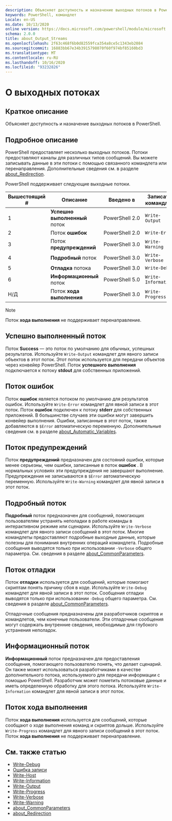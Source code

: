 ```yaml
---
description: Объясняет доступность и назначение выходных потоков в PowerShell.
keywords: PowerShell, командлет
Locale: en-US
ms.date: 10/13/2020
online version: https://docs.microsoft.com/powershell/module/microsoft.powershell.core/about/about_output_streams?view=powershell-5.1&WT.mc_id=ps-gethelp
schema: 2.0.0
title: about_Output_Streams
ms.openlocfilehash: 2f63c468f6b0d82559fca354a8ce5c1343eb2084
ms.sourcegitcommit: 16883bb67e34b3915798070f60f974bf85160bd3
ms.translationtype: MT
ms.contentlocale: ru-RU
ms.lasthandoff: 10/16/2020
ms.locfileid: "93232826"
---
```

# <a name="about-output-streams"></a>О выходных потоках

## <a name="short-description"></a>Краткое описание
Объясняет доступность и назначение выходных потоков в PowerShell.

## <a name="long-description"></a>Подробное описание

PowerShell предоставляет несколько выходных потоков. Потоки предоставляют каналы для различных типов сообщений. Вы можете записывать данные в эти потоки с помощью связанного командлета или перенаправления. Дополнительные сведения см. в разделе [about_Redirection](about_Redirection.md).

PowerShell поддерживает следующие выходные потоки.

| Вышестоящий # |      Описание       | Введено в  |    Записать командлет     |
| -------- | ---------------------- | -------------- | ------------------- |
| 1        | **Успешно выполненный** поток     | PowerShell 2.0 | `Write-Output`      |
| 2        | Поток **ошибок**       | PowerShell 2.0 | `Write-Error`       |
| 3        | Поток **предупреждений**     | PowerShell 3.0 | `Write-Warning`     |
| 4        | **Подробный** поток     | PowerShell 3.0 | `Write-Verbose`     |
| 5        | **Отладка** потока       | PowerShell 3.0 | `Write-Debug`       |
| 6        | **Информационный** поток | PowerShell 5.0 | `Write-Information` |
| Н/Д      | Поток **хода выполнения**    | PowerShell 3.0 | `Write-Progress`    |

> [!NOTE]
> Поток **хода выполнения** не поддерживает перенаправление.

## <a name="success-stream"></a>Успешно выполненный поток

Поток **Success** — это поток по умолчанию для обычных, успешных результатов.
Используйте `Write-Output` командлет для явного записи объектов в этот поток. Этот поток используется для передачи объектов через конвейер PowerShell. Поток **успешного выполнения** подключается к потоку **stdout** для собственных приложений.

## <a name="error-stream"></a>Поток ошибок

Поток **ошибок** является потоком по умолчанию для результатов ошибок. Используйте `Write-Error` командлет для явной записи в этот поток. Поток **ошибок** подключен к потоку **stderr** для собственных приложений. В большинстве случаев эти ошибки могут завершить конвейер выполнения. Ошибки, записанные в этот поток, также добавляются в `$Error` автоматическую переменную. Дополнительные сведения см. в разделе [about_Automatic_Variables](about_Automatic_Variables.md).

## <a name="warning-stream"></a>Поток предупреждений

Поток **предупреждений** предназначен для состояний ошибки, которые менее серьезны, чем ошибки, записанные в поток **ошибок** . В нормальных условиях эти предупреждения не завершают выполнение. Предупреждения не записываются в `$Error` автоматическую переменную. Используйте `Write-Warning` командлет для явной записи в этот поток.

## <a name="verbose-stream"></a>Подробный поток

**Подробный** поток предназначен для сообщений, помогающих пользователям устранять неполадки в работе команды в интерактивном режиме или сценарии. Используйте `Write-Verbose` командлет для явного записи сообщений в этот поток. Многие командлеты предоставляют подробные выходные данные, которые полезны для понимания внутренних операций командлета. Подробные сообщения выводятся только при использовании `-Verbose` общего параметра. См. сведения в разделе [about_CommonParameters](about_CommonParameters.md).

## <a name="debug-stream"></a>Поток отладки

Поток **отладки** используется для сообщений, которые помогают скриптам понять причину сбоя в коде. Используйте `Write-Debug` командлет для явной записи в этот поток. Сообщения отладки выводятся только при использовании `-Debug` общего параметра. См. сведения в разделе [about_CommonParameters](about_CommonParameters.md).

Отладочные сообщения предназначены для разработчиков скриптов и командлетов, чем конечные пользователи. Эти отладочные сообщения могут содержать внутренние сведения, необходимые для глубокого устранения неполадок.

## <a name="information-stream"></a>Информационный поток

**Информационный** поток предназначен для предоставления сообщения, помогающего пользователю понять, что делает сценарий. Он также может использоваться разработчиками в качестве дополнительного потока, используемого для передачи информации с помощью PowerShell. Разработчик может пометить потоковые данные и иметь определенную обработку для этого потока. Используйте `Write-Information` командлет для явной записи в этот поток.

## <a name="progress-stream"></a>Поток хода выполнения

Поток **хода выполнения** используется для сообщений, которые сообщают о ходе выполнения команд и скриптов дольше. Используйте `Write-Progress` командлет для явного записи сообщений в этот поток. Поток **хода выполнения** не поддерживает перенаправление.

## <a name="see-also"></a>См. также статью

- [Write-Debug](xref:Microsoft.PowerShell.Utility.Write-Debug)
- [Ошибка записи](xref:Microsoft.PowerShell.Utility.Write-Error)
- [Write-Host](xref:Microsoft.PowerShell.Utility.Write-Host)
- [Write-Information](xref:Microsoft.PowerShell.Utility.Write-Information)
- [Write-Output](xref:Microsoft.PowerShell.Utility.Write-Output)
- [Write-Progress](xref:Microsoft.PowerShell.Utility.Write-Progress)
- [Write-Verbose](xref:Microsoft.PowerShell.Utility.Write-Verbose)
- [Write-Warning](xref:Microsoft.PowerShell.Utility.Write-Warning)
- [about_CommonParameters](about_CommonParameters.md)
- [about_Redirection](about_Redirection.md)
